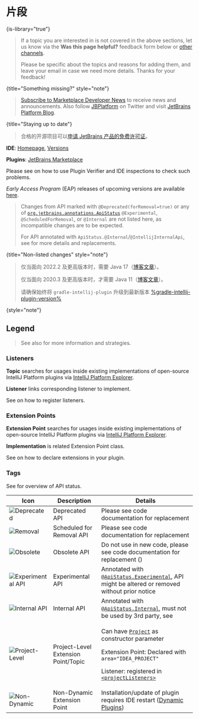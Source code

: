 <!-- Copyright 2000-2023 JetBrains s.r.o. and contributors. Use of this source code is governed by the Apache 2.0 license. -->

# 片段
{is-library="true"}

<snippet id="missingContent">

> If a topic you are interested in is not covered in the above sections, let us know via the **Was this page helpful?** feedback form below or [other channels](getting_help.topic#problems-with-the-guide).
>
> Please be specific about the topics and reasons for adding them, and leave your email in case we need more details. Thanks for your feedback!
>
{title="Something missing?" style="note"}

</snippet>

<snippet id="subscribeNews">

> [Subscribe to Marketplace Developer News](https://jb.gg/mp-updates) to receive news and announcements.
> Also follow [JBPlatform](https://twitter.com/JBPlatform/) on Twitter and visit [JetBrains Platform Blog](https://blog.jetbrains.com/platform/).
>
{title="Staying up to date"}

</snippet>

<snippet id="jetbrainsProductOpenSourceLicense">

> 合格的开源项目可以[申请 JetBrains 产品的免费许可证](https://www.jetbrains.com/community/opensource/)。

</snippet>

<snippet id="jetbrainsIDE_TLDR">

<tldr>

**IDE**: [Homepage](https://www.jetbrains.com/%productID%), [Versions](https://www.jetbrains.com/%productID%/download/other.html)

**Plugins**: [JetBrains Marketplace](https://plugins.jetbrains.com/%marketplaceProductID%)

</tldr>

</snippet>

<snippet id="apiChangesHeader">

Please see [](verifying_plugin_compatibility.md) on how to use Plugin Verifier and IDE inspections to check such problems.

_Early Access Program_ (EAP) releases of upcoming versions are available [here](https://eap.jetbrains.com).

> Changes from API marked with `@Deprecated(forRemoval=true)` or any of [`org.jetbrains.annotations.ApiStatus`](https://github.com/JetBrains/java-annotations/blob/master/common/src/main/java/org/jetbrains/annotations/ApiStatus.java) `@Experimental`, `@ScheduledForRemoval`, or `@Internal` are not listed here, as incompatible changes are to be expected.
>
> For API annotated with `ApiStatus.@Internal`/`@IntellijInternalApi`, see [](api_internal.md) for more details and replacements.
>
{title="Non-listed changes" style="note"}

</snippet>

<snippet id="apiChangesJavaVersion">

> 仅当面向 2022.2 及更高版本时，需要 Java 17（[博客文章](https://blog.jetbrains.com/platform/2022/08/intellij-project-migrates-to-java-17/)）。
>
> 仅当面向 2020.3 及更高版本时，才需要 Java 11（[博客文章](https://blog.jetbrains.com/platform/2020/09/intellij-project-migrates-to-java-11/)）。
>
> 请确保始终将 `gradle-intellij-plugin` 升级到最新版本 [%gradle-intellij-plugin-version%](https://github.com/jetbrains/gradle-intellij-plugin/releases)
>
{style="note"}

</snippet>

<snippet id="ep_list_legend">

## Legend

> See also [](explore_api.md) for more information and strategies.

### Listeners

**Topic** searches for usages inside existing implementations of open-source IntelliJ Platform plugins via [IntelliJ Platform Explorer](https://jb.gg/ipe).

**Listener** links corresponding listener to implement.

See [](plugin_listeners.md) on how to register listeners.

### Extension Points

**Extension Point** searches for usages inside existing implementations of open-source IntelliJ Platform plugins via [IntelliJ Platform Explorer](https://jb.gg/ipe).

**Implementation** is related Extension Point class.

See [](plugin_extensions.md) on how to declare extensions in your plugin.

### Tags

See [](verifying_plugin_compatibility.md) for overview of API status.

| Icon                              | Description                         | Details                                                                                                                                                                                                                                                                                                   |
|-----------------------------------|-------------------------------------|-----------------------------------------------------------------------------------------------------------------------------------------------------------------------------------------------------------------------------------------------------------------------------------------------------------|
| ![Deprecated][deprecated]         | Deprecated API                      | Please see code documentation for replacement                                                                                                                                                                                                                                                             |
| ![Removal][removal]               | Scheduled for Removal API           | Please see code documentation for replacement                                                                                                                                                                                                                                                             |
| ![Obsolete][obsolete]             | Obsolete API                        | Do not use in new code, please see code documentation for replacement ([](verifying_plugin_compatibility.md#obsolete-api))                                                                                                                                                                                |
| ![Experimental API][experimental] | Experimental API                    | Annotated with [`@ApiStatus.Experimental`](https://github.com/JetBrains/java-annotations/blob/master/common/src/main/java/org/jetbrains/annotations/ApiStatus.java), API might be altered or removed without prior notice                                                                                 |
| ![Internal API][internal]         | Internal API                        | Annotated with [`@ApiStatus.Internal`](https://github.com/JetBrains/java-annotations/blob/master/common/src/main/java/org/jetbrains/annotations/ApiStatus.java), must not be used by 3rd party, see [](api_internal.md)                                                                                   |
| ![Project-Level][project-level]   | Project-Level Extension Point/Topic | <p>Can have [`Project`](%gh-ic%/platform/core-api/src/com/intellij/openapi/project/Project.java) as constructor parameter</p><p>Extension Point: Declared with `area="IDEA_PROJECT"`</p><p>Listener: registered in [`<projectListeners>`](plugin_configuration_file.md#idea-plugin__projectListeners)</p> |
| ![Non-Dynamic][non-dynamic]       | Non-Dynamic Extension Point         | Installation/update of plugin requires IDE restart ([Dynamic Plugins](dynamic_plugins.md))                                                                                                                                                                                                                |

[deprecated]: https://img.shields.io/badge/-Deprecated-lightgrey?style=flat-square
[removal]: https://img.shields.io/badge/-Removal-red?style=flat-square
[obsolete]: https://img.shields.io/badge/-Obsolete-grey?style=flat-square
[experimental]: https://img.shields.io/badge/-Experimental-violet?style=flat-square
[internal]: https://img.shields.io/badge/-Internal-darkred?style=flat-square
[project-level]: https://img.shields.io/badge/-Project--Level-blue?style=flat-square
[non-dynamic]: https://img.shields.io/badge/-Non--Dynamic-orange?style=flat-square

</snippet>
